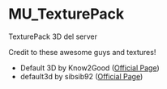 # MU_TexturePack
TexturePack 3D del server

Credit to these awesome guys and textures!

- Default 3D by Know2Good ([Official Page](http://know2good.com/index.html))
- default3d by sibsib92 ([Official Page](http://www.planetminecraft.com/texture_pack/default-3d-models-by-sibsib92-v01/))
